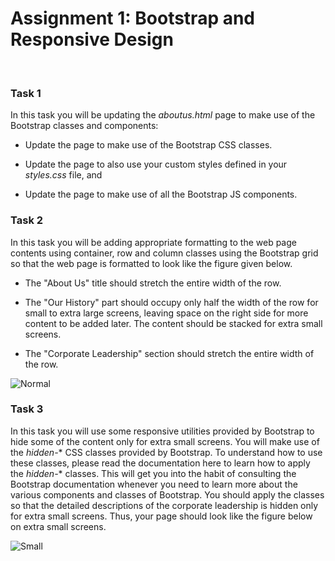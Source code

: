# **Assignment 1: Bootstrap and Responsive Design**

&nbsp;

### **Task 1**

In this task you will be updating the *aboutus.html* page to make use of the Bootstrap classes and components:

* Update the page to make use of the Bootstrap CSS classes.

* Update the page to also use your custom styles defined in your *styles.css* file, and

* Update the page to make use of all the Bootstrap JS components.

### **Task 2**

In this task you will be adding appropriate formatting to the web page contents using container, row and column classes 
using the Bootstrap grid so that the web page is formatted to look like the figure given below.

* The "About Us" title should stretch the entire width of the row.

* The "Our History" part should occupy only half the width of the row for small to extra large screens, leaving space 
on the right side for more content to be added later. The content should be stacked for extra small screens.

* The "Corporate Leadership" section should stretch the entire width of the row.

![Normal](FSWebDev-HKST/Bootstrap/Module1/normal.png?raw=true)

### **Task 3**

In this task you will use some responsive utilities provided by Bootstrap to hide some of the content only for extra 
small screens. You will make use of the *hidden-** CSS classes provided by Bootstrap. To understand how to use these 
classes, please read the documentation here to learn how to apply the *hidden-** classes. This will get you into the 
habit of consulting the Bootstrap documentation whenever you need to learn more about the various components and 
classes of Bootstrap. You should apply the classes so that the detailed descriptions of the corporate leadership is 
hidden only for extra small screens. Thus, your page should look like the figure below on extra small screens.

![Small](FSWebDev-HKST/Bootstrap/Module1/small.png?raw=true)
